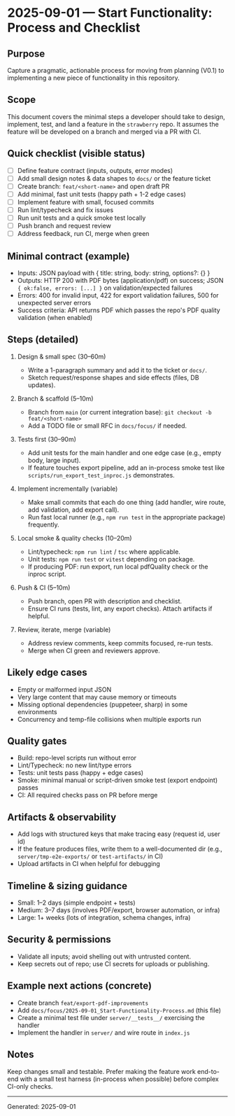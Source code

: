 # 2025-09-01 — Start Functionality: Process and Checklist

## Purpose

Capture a pragmatic, actionable process for moving from planning (V0.1) to implementing a new piece of functionality in this repository.

## Scope

This document covers the minimal steps a developer should take to design, implement, test, and land a feature in the `strawberry` repo. It assumes the feature will be developed on a branch and merged via a PR with CI.

## Quick checklist (visible status)

- [ ] Define feature contract (inputs, outputs, error modes)
- [ ] Add small design notes & data shapes to `docs/` or the feature ticket
- [ ] Create branch: `feat/<short-name>` and open draft PR
- [ ] Add minimal, fast unit tests (happy path + 1-2 edge cases)
- [ ] Implement feature with small, focused commits
- [ ] Run lint/typecheck and fix issues
- [ ] Run unit tests and a quick smoke test locally
- [ ] Push branch and request review
- [ ] Address feedback, run CI, merge when green

## Minimal contract (example)

- Inputs: JSON payload with { title: string, body: string, options?: {} }
- Outputs: HTTP 200 with PDF bytes (application/pdf) on success; JSON `{ ok:false, errors: [...] }` on validation/expected failures
- Errors: 400 for invalid input, 422 for export validation failures, 500 for unexpected server errors
- Success criteria: API returns PDF which passes the repo's PDF quality validation (when enabled)

## Steps (detailed)

1. Design & small spec (30–60m)

   - Write a 1-paragraph summary and add it to the ticket or `docs/`.
   - Sketch request/response shapes and side effects (files, DB updates).

2. Branch & scaffold (5–10m)

   - Branch from `main` (or current integration base): `git checkout -b feat/<short-name>`
   - Add a TODO file or small RFC in `docs/focus/` if needed.

3. Tests first (30–90m)

   - Add unit tests for the main handler and one edge case (e.g., empty body, large input).
   - If feature touches export pipeline, add an in-process smoke test like `scripts/run_export_test_inproc.js` demonstrates.

4. Implement incrementally (variable)

   - Make small commits that each do one thing (add handler, wire route, add validation, add export call).
   - Run fast local runner (e.g., `npm run test` in the appropriate package) frequently.

5. Local smoke & quality checks (10–20m)

   - Lint/typecheck: `npm run lint` / `tsc` where applicable.
   - Unit tests: `npm run test` or `vitest` depending on package.
   - If producing PDF: run export, run local pdfQuality check or the inproc script.

6. Push & CI (5–10m)

   - Push branch, open PR with description and checklist.
   - Ensure CI runs (tests, lint, any export checks). Attach artifacts if helpful.

7. Review, iterate, merge (variable)
   - Address review comments, keep commits focused, re-run tests.
   - Merge when CI green and reviewers approve.

## Likely edge cases

- Empty or malformed input JSON
- Very large content that may cause memory or timeouts
- Missing optional dependencies (puppeteer, sharp) in some environments
- Concurrency and temp-file collisions when multiple exports run

## Quality gates

- Build: repo-level scripts run without error
- Lint/Typecheck: no new lint/type errors
- Tests: unit tests pass (happy + edge cases)
- Smoke: minimal manual or script-driven smoke test (export endpoint) passes
- CI: All required checks pass on PR before merge

## Artifacts & observability

- Add logs with structured keys that make tracing easy (request id, user id)
- If the feature produces files, write them to a well-documented dir (e.g., `server/tmp-e2e-exports/` or `test-artifacts/` in CI)
- Upload artifacts in CI when helpful for debugging

## Timeline & sizing guidance

- Small: 1–2 days (simple endpoint + tests)
- Medium: 3–7 days (involves PDF/export, browser automation, or infra)
- Large: 1+ weeks (lots of integration, schema changes, infra)

## Security & permissions

- Validate all inputs; avoid shelling out with untrusted content.
- Keep secrets out of repo; use CI secrets for uploads or publishing.

## Example next actions (concrete)

- Create branch `feat/export-pdf-improvements`
- Add `docs/focus/2025-09-01_Start-Functionality-Process.md` (this file)
- Create a minimal test file under `server/__tests__/` exercising the handler
- Implement the handler in `server/` and wire route in `index.js`

## Notes

Keep changes small and testable. Prefer making the feature work end-to-end with a small test harness (in-process when possible) before complex CI-only checks.

---

Generated: 2025-09-01
